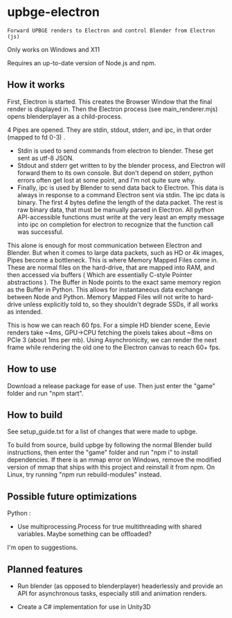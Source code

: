 
# upbge-electron

`Forward UPBGE renders to Electron and control Blender from Electron (js)`

Only works on Windows and X11  

Requires an up-to-date version of Node.js and npm.

## How it works

First, Electron is started. This creates the Browser Window that the final render is displayed in.
Then the Electron process (see main_renderer.mjs) opens blenderplayer as a child-process. 

4 Pipes are opened. They are stdin, stdout, stderr, and ipc, in that order (mapped to fd 0-3) .
- Stdin is used to send commands from electron to blender. These get sent as utf-8 JSON.
- Stdout and stderr get written to by the blender process, and Electron will forward them to its own console. But don't depend on stderr, python errors often get lost at some point, and I'm not quite sure why.
- Finally, ipc is used by Blender to send data back to Electron. This data is always in response to a command Electron sent via stdin. The ipc data is binary. The first 4 bytes define the length of the data packet. The rest is raw binary data, that must be manually parsed in Electron. All python API-accessible functions must write at the very least an empty message into ipc on completion for electron to recognize that the function call was successful.

This alone is enough for most communication between Electron and Blender. But when it comes to large data packets, such as HD or 4k images, Pipes become a bottleneck. 
This is where Memory Mapped Files come in. These are normal files on the hard-drive, that are mapped into RAM, and then accessed via buffers ( Which are essentially C-style Pointer abstractions ). The Buffer in Node points to the exact same memory region as the Buffer in Python. This allows for instantaneous data exchange between Node and Python. Memory Mapped Files will not write to hard-drive unless explicitly told to, so they shouldn't degrade SSDs, if all works as intended.

This is how we can reach 60 fps. For a simple HD blender scene, Eevie renders take ~4ms, GPU->CPU fetching the pixels takes about ~8ms on PCIe 3 (about 1ms per mb). Using Asynchronicity, we can render the next frame while rendering the old one to the Electron canvas to reach 60+ fps. 

## How to use

Download a release package for ease of use. Then just enter the "game" folder and run "npm start".

## How to build

See setup_guide.txt for a list of changes that were made to upbge.

To build from source, build upbge by following the normal Blender build instructions, then enter the "game" folder and run "npm i" to install dependencies. If there is an mmap error on Windows, remove the modified version of mmap that ships with this project and reinstall it from npm. On Linux, try running "npm run rebuild-modules" instead.

## Possible future optimizations

Python :

- Use multiprocessing.Process for true multithreading with shared variables. Maybe something can be offloaded?

I'm open to suggestions.

## Planned features

- Run blender (as opposed to blenderplayer) headerlessly and provide an API for asynchronous tasks, especially still and animation renders.

- Create a C# implementation for use in Unity3D
